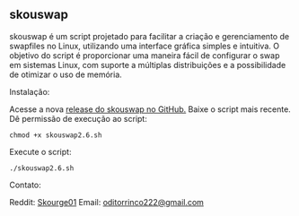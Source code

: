## skouswap

skouswap é um script projetado para facilitar a criação e gerenciamento de swapfiles no Linux, utilizando uma interface gráfica simples e intuitiva. O objetivo do script é proporcionar uma maneira fácil de configurar o swap em sistemas Linux, com suporte a múltiplas distribuições e a possibilidade de otimizar o uso de memória.

Instalação:

Acesse a nova [release do skouswap no GitHub.](https://github.com/Skourge01/skouswap/releases)
Baixe o script mais recente.
Dê permissão de execução ao script:

```
chmod +x skouswap2.6.sh
```
Execute o script:

    ./skouswap2.6.sh

Contato:

Reddit: [Skourge01](https://www.reddit.com/user/Skourge01/)
Email: oditorrinco222@gmail.com
